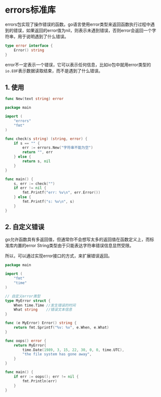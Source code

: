 # errors标准库

errors包实现了操作错误的函数。go语言使用error类型来返回函数执行过程中遇到的错误，如果返回的error值为nil，则表示未遇到错误，否则error会返回一个字符串，用于说明遇到了什么错误。

~~~go
type error interface {
    Error() string
}
~~~

error不一定表示一个错误，它可以表示任何信息，比如io包中就用error类型的`io.EOF`表示数据读取结束，而不是遇到了什么错误。

## 1. 使用

~~~go
func New(text string) error
~~~

~~~go
package main

import (
	"errors"
	"fmt"
)

func check(s string) (string, error) {
	if s == "" {
		err := errors.New("字符串不能为空")
		return "", err
	} else {
		return s, nil
	}
}

func main() {
	s, err := check("")
	if err != nil {
		fmt.Printf("err: %v\n", err.Error())
	} else {
		fmt.Printf("s: %v\n", s)
	}
}

~~~

## 2. 自定义错误

go允许函数具有多返回值，但通常你不会想写太多的返回值在函数定义上，而标准库内置的error String类型由于只能表达字符串错误信息显然受限。

所以，可以通过实现error接口的方式，来扩展错误返回。

~~~go
package main

import (
	"fmt"
	"time"
)

// 自定义error类型
type MyError struct {
	When time.Time //发生错误的时间
	What string    //错误文本信息
}

func (e MyError) Error() string {
	return fmt.Sprintf("%v: %v", e.When, e.What)
}

func oops() error {
	return MyError{
		time.Date(1989, 3, 15, 22, 30, 0, 0, time.UTC),
		"the file system has gone away",
	}
}

func main() {
	if err := oops(); err != nil {
		fmt.Println(err)
	}
}
~~~

